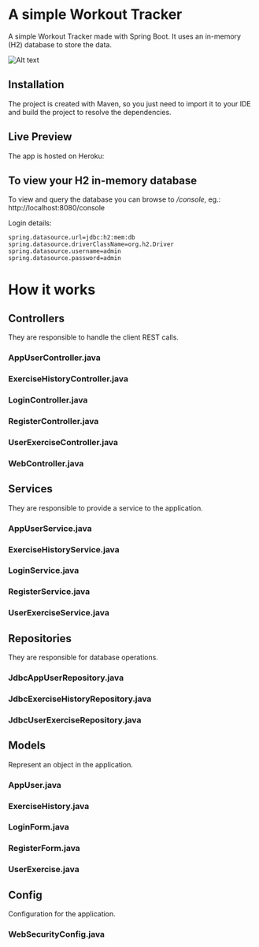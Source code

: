 # A simple Workout Tracker

A simple Workout Tracker made with Spring Boot. It uses an in-memory (H2) database to store the data.

![Alt text](screenshot.jpg?raw=true "URL Shortener")

## Installation 
The project is created with Maven, so you just need to import it to your IDE and build the project to resolve the dependencies.

## Live Preview
The app is hosted on Heroku: 

## To view your H2 in-memory database
To view and query the database you can browse to */console*, eg.: http://localhost:8080/console

Login details:
```
spring.datasource.url=jdbc:h2:mem:db
spring.datasource.driverClassName=org.h2.Driver
spring.datasource.username=admin
spring.datasource.password=admin
```

# How it works

## Controllers
They are responsible to handle the client REST calls.

### AppUserController.java
### ExerciseHistoryController.java
### LoginController.java
### RegisterController.java
### UserExerciseController.java
### WebController.java

## Services
They are responsible to provide a service to the application.

### AppUserService.java
### ExerciseHistoryService.java
### LoginService.java
### RegisterService.java
### UserExerciseService.java

## Repositories
They are responsible for database operations.

### JdbcAppUserRepository.java
### JdbcExerciseHistoryRepository.java
### JdbcUserExerciseRepository.java

## Models
Represent an object in the application.

### AppUser.java
### ExerciseHistory.java
### LoginForm.java
### RegisterForm.java
### UserExercise.java

## Config
Configuration for the application.

### WebSecurityConfig.java
